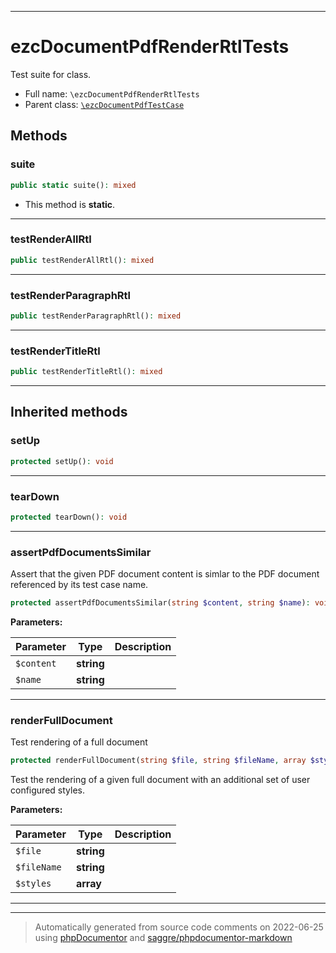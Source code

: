 ***

# ezcDocumentPdfRenderRtlTests

Test suite for class.



* Full name: `\ezcDocumentPdfRenderRtlTests`
* Parent class: [`\ezcDocumentPdfTestCase`](./ezcDocumentPdfTestCase.md)




## Methods


### suite



```php
public static suite(): mixed
```



* This method is **static**.







***

### testRenderAllRtl



```php
public testRenderAllRtl(): mixed
```











***

### testRenderParagraphRtl



```php
public testRenderParagraphRtl(): mixed
```











***

### testRenderTitleRtl



```php
public testRenderTitleRtl(): mixed
```











***


## Inherited methods


### setUp



```php
protected setUp(): void
```











***

### tearDown



```php
protected tearDown(): void
```











***

### assertPdfDocumentsSimilar

Assert that the given PDF document content is simlar to the
PDF document referenced by its test case name.

```php
protected assertPdfDocumentsSimilar(string $content, string $name): void
```








**Parameters:**

| Parameter | Type | Description |
|-----------|------|-------------|
| `$content` | **string** |  |
| `$name` | **string** |  |




***

### renderFullDocument

Test rendering of a full document

```php
protected renderFullDocument(string $file, string $fileName, array $styles = array()): void
```

Test the rendering of a given full document with an
additional set of user configured styles.






**Parameters:**

| Parameter | Type | Description |
|-----------|------|-------------|
| `$file` | **string** |  |
| `$fileName` | **string** |  |
| `$styles` | **array** |  |




***


***
> Automatically generated from source code comments on 2022-06-25 using [phpDocumentor](http://www.phpdoc.org/) and [saggre/phpdocumentor-markdown](https://github.com/Saggre/phpDocumentor-markdown)
